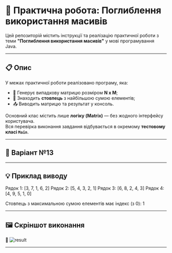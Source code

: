 # 📘 Практична робота: Поглиблення використання масивів

Цей репозиторій містить інструкції та реалізацію практичної роботи з теми **"Поглиблення використання масивів"** у мові програмування Java.

---

## 📋 Опис 

У межах практичної роботи реалізовано програму, яка:

- 🔢 Генерує випадкову матрицю розміром **N x M**;
- 🧮 Знаходить **стовпець** з найбільшою сумою елементів;
- 📤 Виводить матрицю та результат у консоль.

Основний клас містить лише **логіку (Matrix)** — без жодного інтерфейсу користувача.  
Вся перевірка виконання завдання відбувається в окремому **тестовому класі `Main`**.

---

## 🧾 Варіант №13

---

## 💡 Приклад виводу

Рядок 1: [3, 7, 1, 6, 2]
Рядок 2: [5, 4, 3, 2, 1]
Рядок 3: [6, 8, 2, 4, 3]
Рядок 4: [4, 9, 5, 1, 0]

Стовпець з максимальною сумою елементів має індекс (з 0): 1

---

## 🖼️ Скріншот виконання 

📸 ![result](https://github.com/user-attachments/assets/1f188fb4-1c02-4acb-a2b6-35b9a6a2db64)

---
